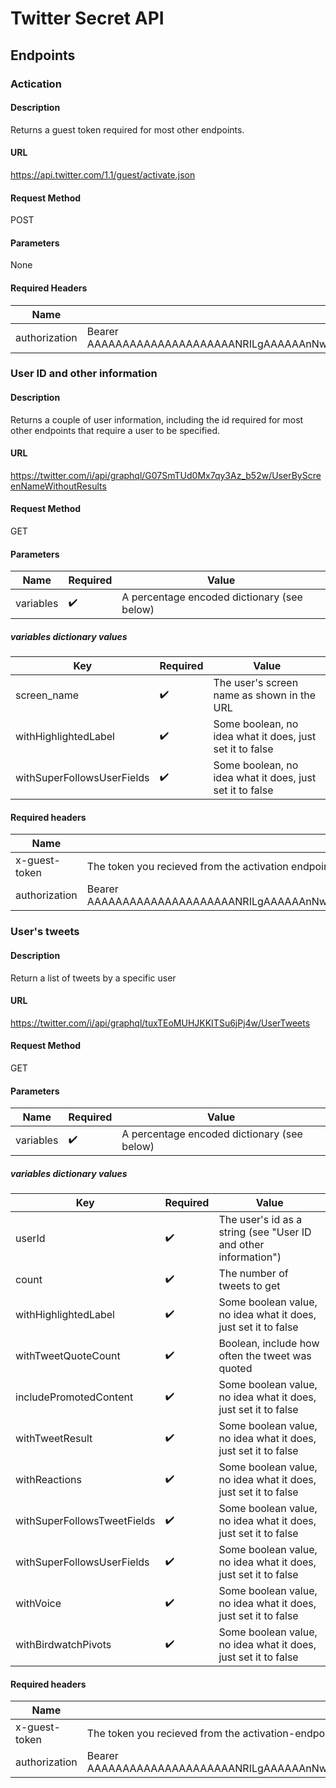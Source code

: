 # Twitter Secret API


## Endpoints


### Actication

#### Description
Returns a guest token required for most other endpoints.

#### URL
https://api.twitter.com/1.1/guest/activate.json

#### Request Method
POST

#### Parameters
None

#### Required Headers
|Name|Value|
|----|-----|
|authorization|Bearer AAAAAAAAAAAAAAAAAAAAANRILgAAAAAAnNwIzUejRCOuH5E6I8xnZz4puTs%3D1Zv7ttfk8LF81IUq16cHjhLTvJu4FA33AGWWjCpTnA|

### User ID and other information

#### Description
Returns a couple of user information, including the id required for most other endpoints that require a user to be specified.

#### URL
https://twitter.com/i/api/graphql/G07SmTUd0Mx7qy3Az_b52w/UserByScreenNameWithoutResults

#### Request Method
GET

#### Parameters
|Name|Required|Value|
|----|--------|-----|
|variables|:heavy_check_mark:|A percentage encoded dictionary (see below)|

##### variables dictionary values
|Key|Required|Value|
|---|--------|-----|
|screen_name|:heavy_check_mark:|The user's screen name as shown in the URL|
|withHighlightedLabel|:heavy_check_mark:|Some boolean, no idea what it does, just set it to false|
|withSuperFollowsUserFields|:heavy_check_mark:|Some boolean, no idea what it does, just set it to false|

#### Required headers
|Name|Value|
|----|-----|
|x-guest-token|The token you recieved from the activation endpoint|
|authorization|Bearer AAAAAAAAAAAAAAAAAAAAANRILgAAAAAAnNwIzUejRCOuH5E6I8xnZz4puTs%3D1Zv7ttfk8LF81IUq16cHjhLTvJu4FA33AGWWjCpTnA|


### User's tweets

#### Description
Return a list of tweets by a specific user

#### URL
https://twitter.com/i/api/graphql/tuxTEoMUHJKKITSu6jPj4w/UserTweets

#### Request Method
GET

#### Parameters
|Name|Required|Value|
|----|--------|-----|
|variables|:heavy_check_mark:|A percentage encoded dictionary (see below)|

##### variables dictionary values
|Key|Required|Value|
|---|--------|-----|
|userId|:heavy_check_mark:|The user's id as a string (see "User ID and other information")|
|count|:heavy_check_mark:|The number of tweets to get|
|withHighlightedLabel|:heavy_check_mark:|Some boolean value, no idea what it does, just set it to false|
|withTweetQuoteCount|:heavy_check_mark:|Boolean, include how often the tweet was quoted|
|includePromotedContent|:heavy_check_mark:|Some boolean value, no idea what it does, just set it to false|
|withTweetResult|:heavy_check_mark:|Some boolean value, no idea what it does, just set it to false|
|withReactions|:heavy_check_mark:|Some boolean value, no idea what it does, just set it to false|
|withSuperFollowsTweetFields|:heavy_check_mark:|Some boolean value, no idea what it does, just set it to false|
|withSuperFollowsUserFields|:heavy_check_mark:|Some boolean value, no idea what it does, just set it to false|
|withVoice|:heavy_check_mark:|Some boolean value, no idea what it does, just set it to false|
|withBirdwatchPivots|:heavy_check_mark:|Some boolean value, no idea what it does, just set it to false|

#### Required headers
|Name|Value|
|----|-----|
|x-guest-token|The token you recieved from the activation-endpoint|
|authorization|Bearer AAAAAAAAAAAAAAAAAAAAANRILgAAAAAAnNwIzUejRCOuH5E6I8xnZz4puTs%3D1Zv7ttfk8LF81IUq16cHjhLTvJu4FA33AGWWjCpTnA|
